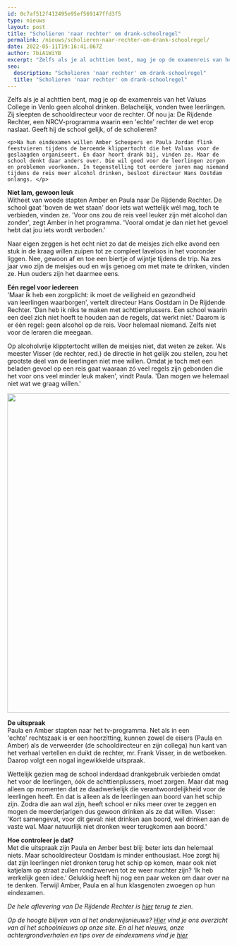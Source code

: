 ```yaml
---
id: 0c7af512f412495e95ef569147ffd3f5
type: nieuws
layout: post
title: "Scholieren 'naar rechter' om drank-schoolregel"
permalink: /nieuws/scholieren-naar-rechter-om-drank-schoolregel/
date: 2022-05-11T19:16:41.067Z
author: 7biA1WiYB
excerpt: "Zelfs als je al achttien bent, mag je op de examenreis van het Valuas College in Venlo geen alcohol drinken. Belachelijk, vonden twee leerlingen. Zij sleepten de schooldirecteur voor de rechter. Of nou ja: De Rijdende Rechter, een NRCV-programma waarin een 'echte' rechter de wet erop naslaat. Geeft hij de school gelijk, of de scholieren?  "
seo:
  description: "Scholieren 'naar rechter' om drank-schoolregel"
  title: "Scholieren 'naar rechter' om drank-schoolregel"
---
```

Zelfs als je al achttien bent, mag je op de examenreis van het Valuas College in Venlo geen alcohol drinken. Belachelijk, vonden twee leerlingen. Zij sleepten de schooldirecteur voor de rechter. Of nou ja: De Rijdende Rechter, een NRCV-programma waarin een 'echte' rechter de wet erop naslaat. Geeft hij de school gelijk, of de scholieren?  

    <p>Na hun eindexamen willen Amber Scheepers en Paula Jordan flink feestvieren tijdens de beroemde klippertocht die het Valuas voor de geslaagden organiseert. En daar hoort drank bij, vinden ze. Maar de school denkt daar anders over. Die wil goed voor de leerlingen zorgen en problemen voorkomen. In tegenstelling tot eerdere jaren mag niemand tijdens de reis meer alcohol drinken, besloot directeur Hans Oostdam onlangs. </p>
<p><strong>Niet lam, gewoon leuk</strong><br>Witheet van woede stapten Amber en Paula naar De Rijdende Rechter. De school gaat 'boven de wet staan' door iets wat wettelijk wél mag, toch te verbieden, vinden ze. 'Voor ons zou de reis veel leuker zijn mét alcohol dan zonder', zegt Amber in het programma. 'Vooral omdat je dan niet het gevoel hebt dat jou iets wordt verboden.'</p>
<p>Naar eigen zeggen is het echt niet zo dat de meisjes zich elke avond een stuk in de kraag willen zuipen tot ze compleet laveloos in het vooronder liggen. Nee, gewoon af en toe een biertje of wijntje tijdens de trip. Na zes jaar vwo zijn de meisjes oud en wijs genoeg om met mate te drinken, vinden ze. Hun ouders zijn het daarmee eens.</p>
<p><strong>Eén regel voor iedereen</strong><br>'Maar ik heb een zorgplicht: ik moet de veiligheid en gezondheid van leerlingen waarborgen', vertelt directeur Hans Oostdam in De Rijdende Rechter. 'Dan heb ik niks te maken met achttienplussers. Een school waarin een deel zich niet hoeft te houden aan de regels, dat werkt niet.' Daarom is er één regel: geen alcohol op de reis. Voor helemaal niemand. Zelfs niet voor de leraren die meegaan.</p>
<p>Op alcoholvrije klipptertocht willen de meisjes niet, dat weten ze zeker. 'Als meester Visser (de rechter, red.) de directie in het gelijk zou stellen, zou het grootste deel van de leerlingen niet mee willen. Omdat je toch met een beladen gevoel op een reis gaat waaraan zó veel regels zijn gebonden die het voor ons veel minder leuk maken', vindt Paula. 'Dan mogen we helemaal niet wat we graag willen.'</p>
<p><div class="media media-element-container media-default"><div id="file-3198" class="file file-image file-image-jpeg">

        
  
  <div class="content">
    <img title="Beeld: screenshot De Rijdende Rechter (NCRV)" height="724" width="1426" class="media-element file-default" src="https://7dagen.netlify.app/sites/default/files/valuas.jpg" alt="">  </div>

  
</div>
</div>
<p><strong>De uitspraak</strong><br>Paula en Amber stapten naar het tv-programma. Net als in een 'echte' rechtszaak is er een hoorzitting, kunnen zowel de eisers (Paula en Amber) als de verweerder (de schooldirecteur en zijn collega) hun kant van het verhaal vertellen en duikt de rechter, mr. Frank Visser, in de wetboeken. Daarop volgt een nogal ingewikkelde uitspraak.</p>
<p>Wettelijk gezien mag de school inderdaad drankgebruik verbieden omdat het voor de leerlingen, óók de achttienplussers, moet zorgen. Maar dat mag alleen op momenten dat ze daadwerkelijk die verantwoordelijkheid voor de leerlingen heeft. En dat is alleen als de leerlingen aan boord van het schip zijn. Zodra die aan wal zijn, heeft school er niks meer over te zeggen en mogen de meerderjarigen dus gewoon drinken als ze dat willen. Visser: 'Kort samengevat, voor dit geval: niet drinken aan boord, wel drinken aan de vaste wal. Maar natuurlijk niet dronken weer terugkomen aan boord.'</p>
<p><strong>Hoe controleer je dat?</strong><br>Met die uitspraak zijn Paula en Amber best blij: beter iets dan helemaal niets. Maar schooldirecteur Oostdam is minder enthousiast. Hoe zorgt hij dat zijn leerlingen níet dronken terug het schip op komen, maar ook niet katjelam op straat zullen rondzwerven tot ze weer nuchter zijn? 'Ik heb werkelijk geen idee.' Gelukkig heeft hij nog een paar weken om daar over na te denken. Terwijl Amber, Paula en al hun klasgenoten zwoegen op hun eindexamen.</p>
<p><em>De hele aflevering van De Rijdende Rechter is <a href="http://www.npo.nl/de-rijdende-rechter/29-04-2015/KN_1668160">hier</a> terug te zien.</em></p>
<p><em>Op de hoogte blijven van al het onderwijsnieuws? <a href="https://7dagen.netlify.app/onderwijsnieuws">Hier</a> vind je ons overzicht van al het schoolnieuws op onze site. En al het nieuws, onze achtergrondverhalen en tips over de eindexamens vind je <a href="https://7dagen.netlify.app/eindexamens">hier</a></em></p>  

